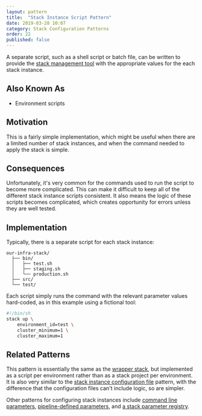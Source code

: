 ```yaml
---
layout: pattern
title:  "Stack Instance Script Pattern"
date: 2019-03-28 10:07
category: Stack Configuration Patterns
order: 22
published: false
---
```


A separate script, such as a shell script or batch file, can be written to provide the [stack management tool](/patterns/stack-concept/) with the appropriate values for the each stack instance.


## Also Known As

- Environment scripts


## Motivation

This is a fairly simple implementation, which might be useful when there are a limited number of stack instances, and when the command needed to apply the stack is simple.


## Consequences

Unfortunately, it's very common for the commands used to run the script to become more complicated. This can make it difficult to keep all of the different stack instance scripts consistent. It also means the logic of these scripts becomes complicated, which creates opportunity for errors unless they are well tested.


## Implementation

Typically, there is a separate script for each stack instance:


~~~ console
our-infra-stack/
  ├── bin/
  │   ├── test.sh
  │   ├── staging.sh
  │   └── production.sh
  ├── src/
  └── test/
~~~


Each script simply runs the command with the relevant parameter values hard-coded, as in this example using a fictional tool:

~~~ bash
#!/bin/sh
stack up \
    environment_id=test \
    cluster_minimum=1 \
    cluster_maximum=1
~~~


## Related Patterns

This pattern is essentially the same as the [wrapper stack](wrapper-stack.html), but implemented as a script per environment rather than as a stack project per environment. It is also very similar to the [stack instance configuration file](stack-instance-configuration-file.html) pattern, with the difference that the configuration files can't include logic, so are simpler.

Other patterns for configuring stack instances include [command line parameters](command-line-parameters.html), [pipeline-defined parameters](pipeline-defined-parameters.html), and [a stack parameter registry](stack-parameter-registry.html).

